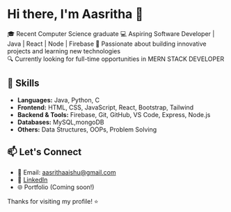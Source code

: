 # Hi there, I'm Aasritha 👋

🎓 Recent Computer Science graduate 
💻 Aspiring Software Developer | Java | React | Node | Firebase 
🚀 Passionate about building innovative projects and learning new technologies  
🔍 Currently looking for full-time opportunities in MERN STACK DEVELOPER

## 💼 Skills
- **Languages:** Java, Python, C
- **Frontend:** HTML, CSS, JavaScript, React, Bootstrap, Tailwind
- **Backend & Tools:** Firebase, Git, GitHub, VS Code, Express, Node.js
- **Databases:** MySQL,mongoDB
- **Others:** Data Structures, OOPs, Problem Solving

## 📫 Let's Connect
- 📧 Email: aasrithaaishu@gmail.com  
- 💼 [LinkedIn](https://www.linkedin.com/in/kaluvala-aasritha)  
- 🌐 Portfolio (Coming soon!)

Thanks for visiting my profile! ⭐

